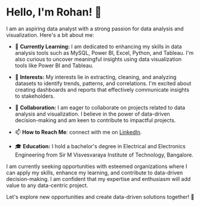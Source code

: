 # Hello, I'm Rohan! 👋

I am an aspiring data analyst with a strong passion for data analysis and visualization. Here's a bit about me:

- 🌱 **Currently Learning:** I am dedicated to enhancing my skills in data analysis tools such as MySQL, Power BI, Excel, Python, and Tableau.
I'm also curious to uncover meaningful insights using data visualization tools like Power BI and Tableau.

- 👀 **Interests:** My interests lie in extracting, cleaning, and analyzing datasets to identify trends, patterns, and correlations.
I'm excited about creating dashboards and reports that effectively communicate insights to stakeholders.

- 💞️ **Collaboration:** I am eager to collaborate on projects related to data analysis and visualization. I believe in the power of data-driven decision-making and am keen to contribute to impactful projects.

- 📫 **How to Reach Me**: connect with me on [LinkedIn](https://www.linkedin.com/in/rohanyogesh/).

- 🎓 **Education:** I hold a bachelor's degree in Electrical and Electronics Engineering from Sir M Visvesvaraya Institute of Technology, Bangalore.

I am currently seeking opportunities with esteemed organizations where I can apply my skills, enhance my learning, and contribute to data-driven decision-making. 
I am confident that my expertise and enthusiasm will add value to any data-centric project.

Let's explore new opportunities and create data-driven solutions together! 🚀
